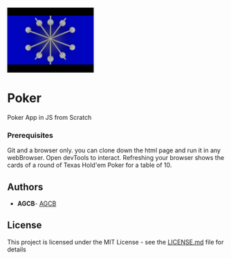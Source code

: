 ![](./images/logo.png)
# Poker

Poker App in JS from Scratch

### Prerequisites

Git and a browser only.
you can clone down the html page and run it in any webBrowser. Open devTools to interact.
Refreshing your browser shows the cards of a round of Texas Hold'em Poker for a table of 10.

## Authors

* **AGCB**- [AGCB](https://github.com/AGCB)


## License

This project is licensed under the MIT License - see the [LICENSE.md](LICENSE.md) file for details


